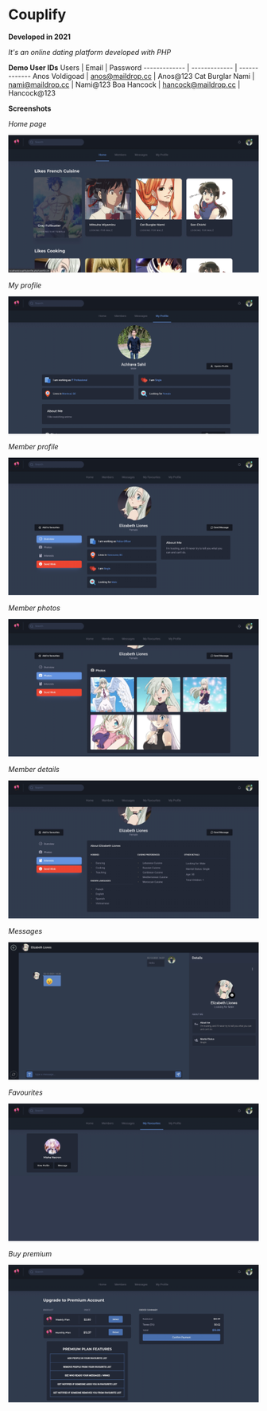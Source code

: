 # Couplify

**Developed in 2021** <br />

*It's an online dating platform developed with PHP*<br />

**Demo User IDs**
Users  | Email | Password
------------- | ------------- | -------------
Anos Voldigoad  | anos@maildrop.cc | Anos@123
Cat Burglar Nami   | nami@maildrop.cc | Nami@123
Boa Hancock  | hancock@maildrop.cc | Hancock@123
<br />

**Screenshots**

_Home page_<br />

![Homepage](https://github.com/sahilachhava/Couplify/blob/main/screenshots/Home.jpg)<br />

_My profile_<br />

![Homepage](https://github.com/sahilachhava/Couplify/blob/main/screenshots/MyProfile.jpg)<br />

_Member profile_<br />

![Homepage](https://github.com/sahilachhava/Couplify/blob/main/screenshots/Profile.jpg)<br />

_Member photos_<br />

![Homepage](https://github.com/sahilachhava/Couplify/blob/main/screenshots/Photos.jpg)<br />

_Member details_<br />

![Homepage](https://github.com/sahilachhava/Couplify/blob/main/screenshots/Details.jpg)<br />

_Messages_<br />

![Homepage](https://github.com/sahilachhava/Couplify/blob/main/screenshots/Messages.jpg)<br />

_Favourites_<br />

![Homepage](https://github.com/sahilachhava/Couplify/blob/main/screenshots/Favourites.jpg)<br />

_Buy premium_<br />

![Homepage](https://github.com/sahilachhava/Couplify/blob/main/screenshots/BuyPremium.jpg)<br />
